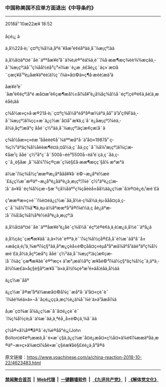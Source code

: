 ### 中国称美国不应单方面退出《中导条约》
------------------------

<div class="published">
 <span class="date" title="ä¸­å½æ¶é´">
  <time datetime="2018-10-22T18:52:38+08:00">
   2018å¹´10æ22æ¥ 18:52
  </time>
 </span>
</div>
<br/>
<div class="wsw">
 <span class="dateline">
  åçé¡¿ â
 </span>
 <p>
  ä¸­å½22å·è¡¨ç¤ºç¾å½ä¸åºè¯¥åæ¹é¢éåºãä¸­å¯¼æ¡çº¦ãã
 </p>
 <p>
  ä¸­å½å¤äº¤é¨åè¨äººåæ¥è¹å¨ä¾è¡è®°èä¼ä¸è¯´ï¼å·ææ¶æç¾èè¾¾æçãä¸­å¯¼æ¡çº¦ãå¯¹ç¼åå½éå³ç³»ï¼æ¨è¿æ ¸è£åè¿ç¨ãç»´æ¤å¨çæç¥å¹³è¡¡åæ¥äºéè¦ä½ç¨ï¼ä»å¤©ä»ç¶å·æéè¦æä¹ã
 </p>
 <p>
  åæ¥è¹è¯´åæ¹é¢éçº¦å°é æå¤æ¹é¢çæ¶æå½±åï¼å¥¹è¿å¼åç¾å½å¨éçº¦çé®é¢ä¸âè¦ä¸æèåè¡âã
 </p>
 <div class="wsw__embed">
 </div>
 <p>
 </p>
 <p>
  ç¾å½æ»ç»å·æ®21å·è¡¨ç¤ºç¾å½å°éåºå®æ½äºä¸åå¹´ä¹ä¹çINFãä¸­å¯¼æ¡çº¦ãï¼çç±æ¯ä¿ç½æ¯å¤å¹´æ¥ä¸ç´å¨è¿åæ¡çº¦ï¼èä¸­å½ä¸åçº¦æå°ç ååé¨ç½²ãä¸­å¯¼æ¡çº¦ãç¦æ­¢çæ­¦å¨ã
 </p>
 <p>
  ç¾å½åæ»ç»éæ ¹ååèèé¢å¯¼äººæå°å·´ä¹å¤«1987å¹´ç­¾ç½²äºãç¾å½åèèæ¶é¤ä¸¤å½ä¸­ç¨åä¸­ç­ç¨å¯¼å¼¹æ¡çº¦ãï¼ç¦æ­¢åæ¹ç ååé¨ç½²å°ç¨å¨500å¬éè³5500å¬éä¹é´çä¸­ç¨åä¸­ç­ç¨å¸¸è§åæ ¸å¯¼å¼¹ï¼ç®çæ¯ç¼è§£å·ææ¶æçç´§å¼ æ°æ°ã
 </p>
 <p>
  ä½æ¯ï¼ç¾å½ç¹ææ®æ¿åºååå¥¥å·´é©¬æ¿åºé½æè´£ä¿ç½æ¯æ®äº¬æ¿åºè¿åäºè¿ä¸æ¡çº¦ï¼é¨ç½²äºè¿ç¦æ­¦å¨ä»¥å¨èç¾å½çæ¬§æ´²çå½åäº²ç¾çåèèå±åå½ãä¿ç½æ¯å¦è®¤è¿é¡¹æè´£ã
 </p>
 <p>
  ç¹ææ®æ»ç»è¯´ï¼é¤éä¿ç½æ¯åä¸­å½è·ç¾å½ä¸èµ·ååå¤çä¸­ç­ç¨å¯¼å¼¹ï¼å¹¶ä¸èµ·ä½åºææºå³å®ï¼é½ä¸ç åè¿äºæ­¦å¨ï¼å¦åç¾å½åªè½éåºè¿ä¸æ¡çº¦ã
 </p>
 <p>
  ä¸­å½å¤äº¤é¨åè¨äººåæ¥è¹è¿åè¯ç¾å½å¨éçº¦é®é¢ä¸ä¸è¦æ¿ä¸­å½è¯´äºå¿ã
 </p>
 <p>
  ä¸­å½çãç¯çæ¶æ¥ãå¨ä¸ä»½è¯è®ºä¸­è¯´ï¼ç¾å½çå®£å¸å¯è½æ¯âå°å¨å±±æâçä¸é¡¹ä¸¾æªï¼ç§°âä¸åºæ¿çèå±é©çåå¤ç«èµå³å°æå¼åºå¹ãâè³äºç¾å½æè´£ä¸­å½ä¸åçº¦æå°ç ååé¨ç½²ãä¸­å¯¼æ¡çº¦ãç¦æ­¢çæ­¦å¨ï¼ãç¯çæ¶æ¥ãè¯è®ºæç« ä¹æ²¡æä½åºç´æ¥åé©³ï¼ä½ç§°âç¾å½ç¯ä¸äºä¸­å½ï¼æ­£ä»åç§è§åº¦æ¥å¯¹ä»ä¸­å½ï¼çè³æ¹é»ãå¦é­åä¸­å½ãâ
 </p>
 <p>
  ä¿ç½æ¯ååº
 </p>
 <p>
  ä¿ç½æ¯å®æ¹åªä½ææå¤©å¼ç¨æå°å·´ä¹å¤«çè¯è¯´ï¼âé¾éä»ä»¬å¨åçé¡¿ççä¸æç½è¿ä¼å¯¼è´ä»ä¹åæåï¼â
 </p>
 <p>
  å¡æ¯ç¤¾æ´å¼ä¿ç½æ¯å¯å¤é¿çè¯è¯´ï¼ç¾å½çè¡å¨ä¼æ¯âä¸ä¸ªéå¸¸å±é©çä¸¾å¨âã
 </p>
 <p>
  ç½å®«å½å®¶å®å¨é¡¾é®åå°é¡¿(John Bolton)é¢è®¡ææä¸å¨è«æ¯ç§ä¸ä¿ç½æ¯å¤é¿æå¤«ç½å¤«ä¼é¢ï¼ææäºåä¸æ®äº¬æ»ç»ä¼æ¤ï¼åè«æ¯ç§éæ¥åè§£éè¿ä¸å³å®ã
 </p>
</div>

原文链接：https://www.voachinese.com/a/china-reaction-2018-10-22/4623483.html


------------------------
#### [禁闻聚合首页](https://github.com/gfw-breaker/banned-news/blob/master/README.md) &nbsp;|&nbsp; [Web代理](https://github.com/gfw-breaker/open-proxy/blob/master/README.md) &nbsp;|&nbsp;  [一键翻墙软件](https://github.com/gfw-breaker/nogfw/blob/master/README.md) &nbsp;|&nbsp; [《九评共产党》](https://github.com/gfw-breaker/9ping.md/blob/master/README.md#九评之一评共产党是什么) &nbsp;|&nbsp; [《解体党文化》](https://github.com/gfw-breaker/jtdwh.md/blob/master/README.md#绪论)